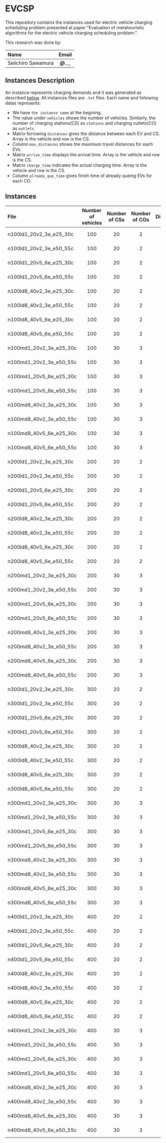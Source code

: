 # EVCSP
This repository contains the instances used for electric vehicle charging scheduling problem presented at paper "Evaluation of metaheuristic algorithms for the electric vehicle charging scheduling problem.".

This research was done by:

| Name                | Email                     |
|:--------------------|:-------------------------:|
| Seiichiro Sawamura  | ___@___.__                |


## Instances Description
An instance represents charging demands and it was generated as described [below](#Instances). All instances files are `.txt` files. Each name and following datas represents:
- We have `the instance name` at the begining.
- The value under `vehicles` shows the number of vehicles. Similarly, the number of charging stations(CS) as `stations` and charging outlets(CO) as `outlets`.
- Matrix forrowing `distances` gives the distance between each EV and CS. Array is the vehicle and row is the CS.
- Column `max_distances` shows the maximum travel distances for each EVs.
- Matrix `arrive_time` displays the arrival time. Array is the vehicle and row is the CS.
- Matrix `charge_time` indicates the actual charging time. Array is the vehicle and row is the CS.
- Column `already_que_time` gives finish time of already queing EVs for each CO.


## Instances

| File                  |Number of vehicles|Number of CSs|Number of COs|Distances|Velocities|Charging rates|
|:----------------------|:----------------:|:-----------:|:-----------:|:-------:|:--------:|:------------:|
|n100ld1_20v2_3e_e25_30c|               100|           20|            2|     1-20|      2-3e|    0.25-0.30c|
|n100ld1_20v2_3e_e50_55c|               100|           20|            2|     1-20|      2-3e|    0.50-0.55c|
|n100ld1_20v5_6e_e25_30c|               100|           20|            2|     1-20|      5-6e|    0.25-0.30c|
|n100ld1_20v5_6e_e50_55c|               100|           20|            2|     1-20|      5-6e|    0.50-0.55c|
|n100ld8_40v2_3e_e25_30c|               100|           20|            2|     8-40|      2-3e|    0.25-0.30c|
|n100ld8_40v2_3e_e50_55c|               100|           20|            2|     8-40|      2-3e|    0.50-0.55c|
|n100ld8_40v5_6e_e25_30c|               100|           20|            2|     8-40|      5-6e|    0.25-0.30c|
|n100ld8_40v5_6e_e50_55c|               100|           20|            2|     8-40|      5-6e|    0.50-0.55c|
|n100md1_20v2_3e_e25_30c|               100|           30|            3|     1-20|      2-3e|    0.25-0.30c|
|n100md1_20v2_3e_e50_55c|               100|           30|            3|     1-20|      2-3e|    0.50-0.55c|
|n100md1_20v5_6e_e25_30c|               100|           30|            3|     1-20|      5-6e|    0.25-0.30c|
|n100md1_20v5_6e_e50_55c|               100|           30|            3|     1-20|      5-6e|    0.50-0.55c|
|n100md8_40v2_3e_e25_30c|               100|           30|            3|     8-40|      2-3e|    0.25-0.30c|
|n100md8_40v2_3e_e50_55c|               100|           30|            3|     8-40|      2-3e|    0.50-0.55c|
|n100md8_40v5_6e_e25_30c|               100|           30|            3|     8-40|      5-6e|    0.25-0.30c|
|n100md8_40v5_6e_e50_55c|               100|           30|            3|     8-40|      5-6e|    0.50-0.55c|
|n200ld1_20v2_3e_e25_30c|               200|           20|            2|     1-20|      2-3e|    0.25-0.30c|
|n200ld1_20v2_3e_e50_55c|               200|           20|            2|     1-20|      2-3e|    0.50-0.55c|
|n200ld1_20v5_6e_e25_30c|               200|           20|            2|     1-20|      5-6e|    0.25-0.30c|
|n200ld1_20v5_6e_e50_55c|               200|           20|            2|     1-20|      5-6e|    0.50-0.55c|
|n200ld8_40v2_3e_e25_30c|               200|           20|            2|     8-40|      2-3e|    0.25-0.30c|
|n200ld8_40v2_3e_e50_55c|               200|           20|            2|     8-40|      2-3e|    0.50-0.55c|
|n200ld8_40v5_6e_e25_30c|               200|           20|            2|     8-40|      5-6e|    0.25-0.30c|
|n200ld8_40v5_6e_e50_55c|               200|           20|            2|     8-40|      5-6e|    0.50-0.55c|
|n200md1_20v2_3e_e25_30c|               200|           30|            3|     1-20|      2-3e|    0.25-0.30c|
|n200md1_20v2_3e_e50_55c|               200|           30|            3|     1-20|      2-3e|    0.50-0.55c|
|n200md1_20v5_6e_e25_30c|               200|           30|            3|     1-20|      5-6e|    0.25-0.30c|
|n200md1_20v5_6e_e50_55c|               200|           30|            3|     1-20|      5-6e|    0.50-0.55c|
|n200md8_40v2_3e_e25_30c|               200|           30|            3|     8-40|      2-3e|    0.25-0.30c|
|n200md8_40v2_3e_e50_55c|               200|           30|            3|     8-40|      2-3e|    0.50-0.55c|
|n200md8_40v5_6e_e25_30c|               200|           30|            3|     8-40|      5-6e|    0.25-0.30c|
|n200md8_40v5_6e_e50_55c|               200|           30|            3|     8-40|      5-6e|    0.50-0.55c|
|n300ld1_20v2_3e_e25_30c|               300|           20|            2|     1-20|      2-3e|    0.25-0.30c|
|n300ld1_20v2_3e_e50_55c|               300|           20|            2|     1-20|      2-3e|    0.50-0.55c|
|n300ld1_20v5_6e_e25_30c|               300|           20|            2|     1-20|      5-6e|    0.25-0.30c|
|n300ld1_20v5_6e_e50_55c|               300|           20|            2|     1-20|      5-6e|    0.50-0.55c|
|n300ld8_40v2_3e_e25_30c|               300|           20|            2|     8-40|      2-3e|    0.25-0.30c|
|n300ld8_40v2_3e_e50_55c|               300|           20|            2|     8-40|      2-3e|    0.50-0.55c|
|n300ld8_40v5_6e_e25_30c|               300|           20|            2|     8-40|      5-6e|    0.25-0.30c|
|n300ld8_40v5_6e_e50_55c|               300|           20|            2|     8-40|      5-6e|    0.50-0.55c|
|n300md1_20v2_3e_e25_30c|               300|           30|            3|     1-20|      2-3e|    0.25-0.30c|
|n300md1_20v2_3e_e50_55c|               300|           30|            3|     1-20|      2-3e|    0.50-0.55c|
|n300md1_20v5_6e_e25_30c|               300|           30|            3|     1-20|      5-6e|    0.25-0.30c|
|n300md1_20v5_6e_e50_55c|               300|           30|            3|     1-20|      5-6e|    0.50-0.55c|
|n300md8_40v2_3e_e25_30c|               300|           30|            3|     8-40|      2-3e|    0.25-0.30c|
|n300md8_40v2_3e_e50_55c|               300|           30|            3|     8-40|      2-3e|    0.50-0.55c|
|n300md8_40v5_6e_e25_30c|               300|           30|            3|     8-40|      5-6e|    0.25-0.30c|
|n300md8_40v5_6e_e50_55c|               300|           30|            3|     8-40|      5-6e|    0.50-0.55c|
|n400ld1_20v2_3e_e25_30c|               400|           20|            2|     1-20|      2-3e|    0.25-0.30c|
|n400ld1_20v2_3e_e50_55c|               400|           20|            2|     1-20|      2-3e|    0.50-0.55c|
|n400ld1_20v5_6e_e25_30c|               400|           20|            2|     1-20|      5-6e|    0.25-0.30c|
|n400ld1_20v5_6e_e50_55c|               400|           20|            2|     1-20|      5-6e|    0.50-0.55c|
|n400ld8_40v2_3e_e25_30c|               400|           20|            2|     8-40|      2-3e|    0.25-0.30c|
|n400ld8_40v2_3e_e50_55c|               400|           20|            2|     8-40|      2-3e|    0.50-0.55c|
|n400ld8_40v5_6e_e25_30c|               400|           20|            2|     8-40|      5-6e|    0.25-0.30c|
|n400ld8_40v5_6e_e50_55c|               400|           20|            2|     8-40|      5-6e|    0.50-0.55c|
|n400md1_20v2_3e_e25_30c|               400|           30|            3|     1-20|      2-3e|    0.25-0.30c|
|n400md1_20v2_3e_e50_55c|               400|           30|            3|     1-20|      2-3e|    0.50-0.55c|
|n400md1_20v5_6e_e25_30c|               400|           30|            3|     1-20|      5-6e|    0.25-0.30c|
|n400md1_20v5_6e_e50_55c|               400|           30|            3|     1-20|      5-6e|    0.50-0.55c|
|n400md8_40v2_3e_e25_30c|               400|           30|            3|     8-40|      2-3e|    0.25-0.30c|
|n400md8_40v2_3e_e50_55c|               400|           30|            3|     8-40|      2-3e|    0.50-0.55c|
|n400md8_40v5_6e_e25_30c|               400|           30|            3|     8-40|      5-6e|    0.25-0.30c|
|n400md8_40v5_6e_e50_55c|               400|           30|            3|     8-40|      5-6e|    0.50-0.55c|
